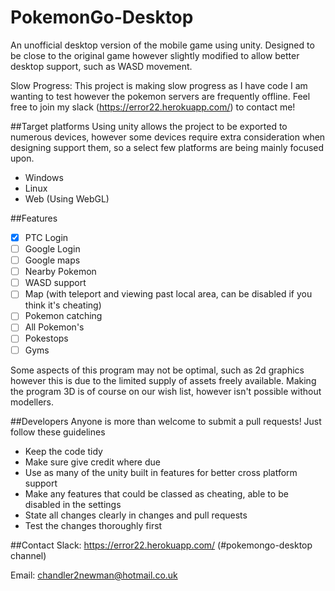 # PokemonGo-Desktop
An unofficial desktop version of the mobile game using unity. Designed to be close to the original game however slightly modified to allow better desktop support, such as WASD movement.

Slow Progress: This project is making slow progress as I have code I am wanting to test however the pokemon servers are frequently offline. Feel free to join my slack (https://error22.herokuapp.com/) to contact me!

##Target platforms
Using unity allows the project to be exported to numerous devices, however some devices require extra consideration when designing support them, so a select few platforms are being mainly focused upon.
- Windows
- Linux
- Web (Using WebGL)

##Features
- [x] PTC Login
- [ ] Google Login
- [ ] Google maps
- [ ] Nearby Pokemon
- [ ] WASD support
- [ ] Map (with teleport and viewing past local area, can be disabled if you think it's cheating)
- [ ] Pokemon catching
- [ ] All Pokemon's 
- [ ] Pokestops
- [ ] Gyms

Some aspects of this program may not be optimal, such as 2d graphics however this is due to the limited supply of assets freely available. Making the program 3D is of course on our wish list, however isn't possible without modellers. 

##Developers 
Anyone is more than welcome to submit a pull requests! Just follow these guidelines
- Keep the code tidy
- Make sure give credit where due
- Use as many of the unity built in features for better cross platform support
- Make any features that could be classed as cheating, able to be disabled in the settings
- State all changes clearly in changes and pull requests
- Test the changes thoroughly first

##Contact
Slack: https://error22.herokuapp.com/ (#pokemongo-desktop channel)

Email: chandler2newman@hotmail.co.uk
